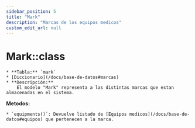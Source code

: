 ```yaml
---
sidebar_position: 5
title: "Mark"
description: "Marcas de los equipos medicos"
custom_edit_url: null
---
```


# Mark::class
    * **Tabla:** `mark`
    * [Diccionario](/docs/base-de-datos#marcas)
    * **Descripción:**
        El modelo "Mark" representa a las distintas marcas que estan almacenadas en el sistema.

**Metodos:**

    * `equipments()`: Devuelve listado de [Equipos medicos](/docs/base-de-datos#equipos) que pertenecen a la marca.